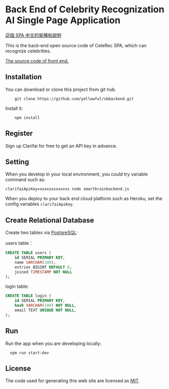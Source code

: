 # Back End of Celebrity Recognization AI Single Page Application

[這個 SPA 中文的架構和說明](https://www.bdr.rocks/project/ai-%E6%98%8E%E6%98%9F%E8%BE%A8%E8%AD%98-spa-%E5%85%A8%E7%AB%AF%E5%B0%88%E6%A1%88/ "這個 SPA 中文的架構和說明")

This is the back-end open source code of CeleRec SPA, which can recognize celebrities.

[The source code of front end.](https://github.com/yellowful/celerec)

## Installation

You can download or clone this project from git hub.

```shell
    git clone https://github.com/yellowful/sbbackend.git
```

Install it:

```shell
    npm install
```

## Register

Sign up Clarifai for free to get an API key in advance.

## Setting

When you develop in your local environment, you could try variable command such as:

```shell
clarifaiApiKey=xxxxxxxxxxxxx node smartbrainbackend.js
```

When you deploy to your back end cloud platform such as Heroku, set the config variables `clarifaiApiKey`.

## Create Relational Database

Create two tables via [PostgreSQL](https://www.postgresql.org/):

users table：

```sql
CREATE TABLE users (
    id SERIAL PRIMARY KEY,
    name VARCHAR(100),
    entries BIGINT DEFAULT 0,
    joined TIMESTAMP NOT NULL
);
```

login table:

```sql
CREATE TABLE login (
    id SERIAL PRIMARY KEY,
    hash VARCHAR(100) NOT NULL, 
    email TEXT UNIQUE NOT NULL,
);
```

## Run

Run the app when you are developing locally:

```shell
  npm run start:dev
```

## License

The code used for generating this web site are licensed as [MIT](./LICENSE "MIT").
